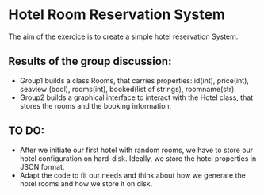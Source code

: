 # Hotel Room Reservation System

The aim of the exercice is to create a simple hotel reservation System.

## Results of the group discussion:

* Group1 builds a class Rooms, that carries properties: id(int), price(int), seaview (bool), rooms(int), booked(list of strings), roomname(str).
* Group2 builds a graphical interface to interact with the Hotel class, that stores the rooms and the booking information.

## TO DO:
* After we initiate our first hotel with random rooms, we have to store our hotel configuration on hard-disk. Ideally, we store the hotel properties in JSON format.
* Adapt the code to fit our needs and think about how we generate the hotel rooms and how we store it on disk.
